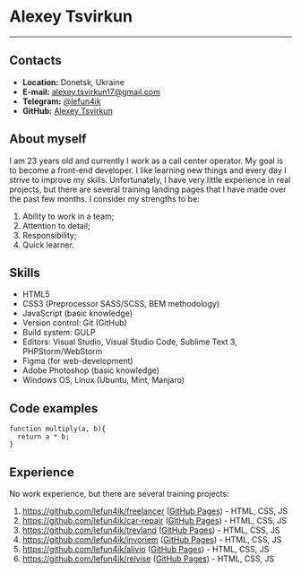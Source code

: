 # Alexey Tsvirkun
***
## Contacts
* **Location:** Donetsk, Ukraine
* **E-mail:** alexey.tsvirkun17@gmail.com
* **Telegram:** [@lefun4ik](https://t.me/lefun4ik)
* **GitHub:** [Alexey Tsvirkun](https://github.com/lefun4ik)

## About myself
I am 23 years old and currently I work as a call center operator. My goal is to become a front-end developer. I like learning new things and every day I strive to improve my skills. Unfortunately, I have very little experience in real projects, but there are several training landing pages that I have made over the past few months. 
I consider my strengths to be: 
1. Ability to work in a team;
2. Attention to detail;
3. Responsibility;
4. Quick learner.

## Skills
* HTML5
* CSS3 (Preprocessor SASS/SCSS, BEM methodology)
* JavaScript (basic knowledge)
* Version control: Git (GitHub)
* Build system: GULP
* Editors: Visual Studio, Visual Studio Code, Sublime Text 3, PHPStorm/WebStorm
* Figma (for web-development)
* Adobe Photoshop (basic knowledge)
* Windows OS, Linux (Ubuntu, Mint, Manjaro)

## Code examples
```
function multiply(a, b){
  return a * b;
}
```

## Experience
No work experience, but there are several training projects:
1. https://github.com/lefun4ik/freelancer ([GitHub Pages](https://lefun4ik.github.io/freelancer/)) - HTML, CSS, JS
2. https://github.com/lefun4ik/car-repair ([GitHub Pages](https://lefun4ik.github.io/car-repair/)) - HTML, CSS, JS
3. https://github.com/lefun4ik/trevland ([GitHub Pages](https://lefun4ik.github.io/trevland/)) - HTML, CSS, JS
4. https://github.com/lefun4ik/invoriem ([GitHub Pages](https://lefun4ik.github.io/invoriem/)) - HTML, CSS, JS
5. https://github.com/lefun4ik/alivio ([GitHub Pages](https://lefun4ik.github.io/alivio/)) - HTML, CSS, JS
6. https://github.com/lefun4ik/relvise ([GitHub Pages](https://lefun4ik.github.io/relvise/)) - HTML, CSS, JS
